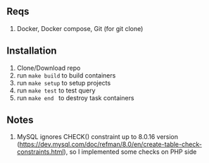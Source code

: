 
## Reqs
1) Docker, Docker compose, Git (for git clone)

## Installation
1) Clone/Download repo
2) run ``make build`` to build containers
2) run ``make setup`` to setup projects
3) run ``make test`` to test query
4) run ``make end `` to destroy task containers

## Notes
1) MySQL ignores CHECK() constraint up to 8.0.16 version (https://dev.mysql.com/doc/refman/8.0/en/create-table-check-constraints.html), so I implemented some checks on PHP side
